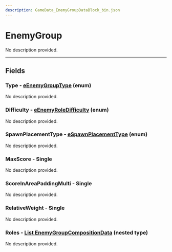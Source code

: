 ```yaml
---
description: GameData_EnemyGroupDataBlock_bin.json
---
```


# EnemyGroup

No description provided.

***

## Fields

### Type - [eEnemyGroupType](../../enum-types.md#eenemygrouptype) (enum)

No description provided.

### Difficulty - [eEnemyRoleDifficulty](../../enum-types.md#eenemyroledifficulty) (enum)

No description provided.

### SpawnPlacementType - [eSpawnPlacementType](../../enum-types.md#espawnplacementtype) (enum)

No description provided.

### MaxScore - Single

No description provided.

### ScoreInAreaPaddingMulti - Single

No description provided.

### RelativeWeight - Single

No description provided.

### Roles - [List EnemyGroupCompositionData](../../nested-types/enemygroupcompositiondata.md) (nested type)

No description provided.
